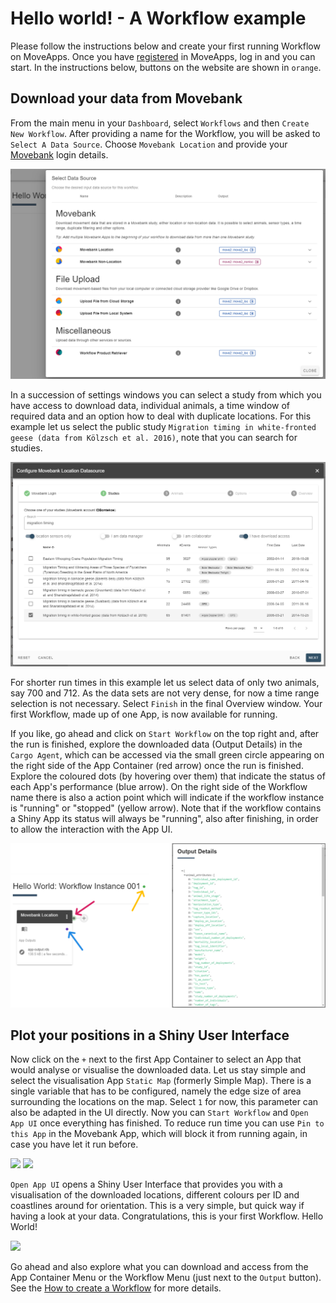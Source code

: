 # Hello world! - A Workflow example

Please follow the instructions below and create your first running Workflow on MoveApps. Once you have [registered](https://www.moveapps.org/register) in MoveApps, log in and you can start.
In the instructions below, buttons on the website are shown in `orange`.

## Download your data from Movebank
From the main menu in your `Dashboard`, select `Workflows` and then `Create New Workflow`. After providing a name for the Workflow, you will be asked to `Select A Data Source`. Choose `Movebank Location` and provide your [Movebank](https://www.movebank.org) login details.

![](files/HelloWorld_selectDataSource.png ':size=80%')

In a succession of settings windows you can select a study from which you have access to download data, individual animals, a time window of required data and an option how to deal with duplicate locations.
For this example let us select the public study `Migration timing in white-fronted geese (data from Kölzsch et al. 2016)`, note that you can search for studies. 

![](files/HelloWorld_selectStudy.png)

For shorter run times in this example let us select data of only two animals, say 700 and 712. As the data sets are not very dense, for now a time range selection is not necessary. Select `Finish` in the final Overview window. Your first Workflow, made up of one App, is now available for running.

If you like, go ahead and click on `Start Workflow` on the top right and, after the run is finished, explore the downloaded data (Output Details) in the `Cargo Agent`, which can be accessed via the small green circle appearing on the right side of the App Container (red arrow) once the run is finished. Explore the coloured dots (by hovering over them) that indicate the status of each App's performance (blue arrow). On the right side of the Workflow name there is also a action point which will indicate if the workflow instance is "running" or "stopped" (yellow arrow). Note that if the workflow contains a Shiny App its status will always be "running", also after finishing, in order to allow the interaction with the App UI.

![](files/HelloWorld_MoveApps_CargoAgent.png)

## Plot your positions in a Shiny User Interface
Now click on the `+` next to the first App Container to select an App that would analyse or visualise the downloaded data. Let us stay simple and select the visualisation App `Static Map` (formerly Simple Map). There is a single variable that has to be configured, namely the edge size of area surrounding the locations on the map. Select `1` for now, this parameter can also be adapted in the UI directly. Now you can `Start Workflow` and `Open App UI` once everything has finished. To reduce run time you can use `Pin to this App` in the Movebank App, which will block it from running again, in case you have let it run before.

![](../files/HelloWorld_addMap.png)
![](../files/HelloWorld_OpenAppUI.png)

`Open App UI` opens a Shiny User Interface that provides you with a visualisation of the downloaded locations, different colours per ID and coastlines around for orientation. This is a very simple, but quick way if having a look at your data. Congratulations, this is your first Workflow. Hello World!

![](../files/HelloWorld_SimpleMap.png)

Go ahead and also explore what you can download and access from the App Container Menu or the Workflow Menu (just next to the `Output` button). See the [How to create a Workflow](create_workflow.md) for more details.